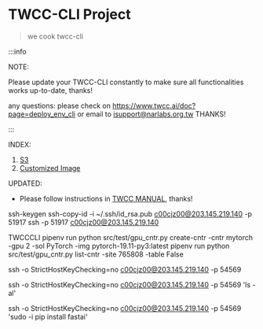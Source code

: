 # TWCC-CLI Project

> we cook twcc-cli


:::info

NOTE:

Please update your TWCC-CLI constantly to make sure all functionalities works up-to-date, thanks! 

any questions: please check on https://www.twcc.ai/doc?page=deploy_env_cli or email to isupport@narlabs.org.tw THANKS!

:::

INDEX: 
1. [S3](doc/S3_tutorial.md)
1. [Customized Image](doc/Customed_Img_Tutorial.md)


UPDATED:
- Please follow instructions in [TWCC MANUAL](https://www.twcc.ai/doc?page=deploy_env_cli), thanks!


ssh-keygen
ssh-copy-id -i ~/.ssh/id_rsa.pub c00cjz00@203.145.219.140 -p 51917
ssh -p  51917 c00cjz00@203.145.219.140

TWCCCLI
pipenv run python src/test/gpu_cntr.py create-cntr -cntr mytorch -gpu 2 -sol PyTorch -img pytorch-19.11-py3:latest
pipenv run python src/test/gpu_cntr.py list-cntr -site 765808 -table False

ssh -o StrictHostKeyChecking=no c00cjz00@203.145.219.140 -p 54569

ssh -o StrictHostKeyChecking=no c00cjz00@203.145.219.140 -p 54569 'ls -al'

ssh -o StrictHostKeyChecking=no c00cjz00@203.145.219.140 -p 54569 'sudo -i pip install fastai'
